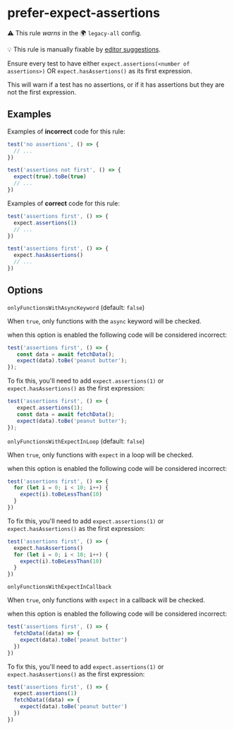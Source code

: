 # prefer-expect-assertions

⚠️ This rule _warns_ in the 🌍 `legacy-all` config.

💡 This rule is manually fixable by [editor suggestions](https://eslint.org/docs/latest/use/core-concepts#rule-suggestions).

<!-- end auto-generated rule header -->

Ensure every test to have either `expect.assertions(<number of assertions>)` OR
`expect.hasAssertions()` as its first expression.

This will warn if a test has no assertions, or if it has assertions but they are not the first expression.

## Examples

Examples of **incorrect** code for this rule:

```js
test('no assertions', () => {
  // ...
})

test('assertions not first', () => {
  expect(true).toBe(true)
  // ...
})
```

Examples of **correct** code for this rule:

```js
test('assertions first', () => {
  expect.assertions(1)
  // ...
})

test('assertions first', () => {
  expect.hasAssertions()
  // ...
})
```

## Options

`onlyFunctionsWithAsyncKeyword` (default: `false`)

When `true`, only functions with the `async` keyword will be checked.

when this option is enabled the following code will be considered incorrect:

```js
test('assertions first', () => {
   const data = await fetchData();
   expect(data).toBe('peanut butter');
});
```

To fix this, you'll need to add `expect.assertions(1)` or `expect.hasAssertions()` as the first expression:

```js
test('assertions first', () => {
   expect.assertions(1);
   const data = await fetchData();
   expect(data).toBe('peanut butter');
});
```

`onlyFunctionsWithExpectInLoop` (default: `false`)

When `true`, only functions with `expect` in a loop will be checked.

when this option is enabled the following code will be considered incorrect:

```js
test('assertions first', () => {
  for (let i = 0; i < 10; i++) {
    expect(i).toBeLessThan(10)
  }
})
```

To fix this, you'll need to add `expect.assertions(1)` or `expect.hasAssertions()` as the first expression:

```js
test('assertions first', () => {
  expect.hasAssertions()
  for (let i = 0; i < 10; i++) {
    expect(i).toBeLessThan(10)
  }
})
```

`onlyFunctionsWithExpectInCallback`

When `true`, only functions with `expect` in a callback will be checked.

when this option is enabled the following code will be considered incorrect:

```js
test('assertions first', () => {
  fetchData((data) => {
    expect(data).toBe('peanut butter')
  })
})
```

To fix this, you'll need to add `expect.assertions(1)` or `expect.hasAssertions()` as the first expression:

```js
test('assertions first', () => {
  expect.assertions(1)
  fetchData((data) => {
    expect(data).toBe('peanut butter')
  })
})
```

